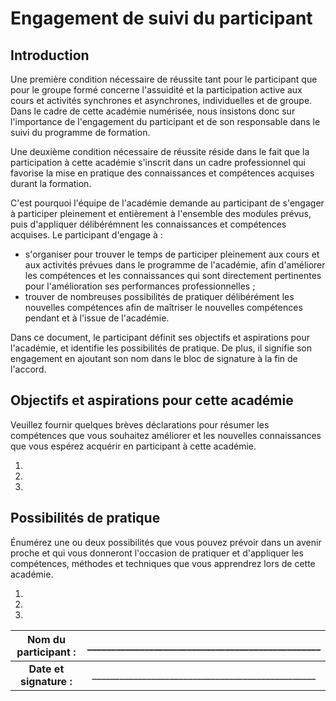 # Engagement de suivi du participant

## Introduction

Une première condition nécessaire de réussite tant pour le participant que pour le groupe formé concerne l'assuidité et la participation active aux cours et activités synchrones et asynchrones, individuelles et de groupe. Dans le cadre de cette académie numérisée, nous insistons donc sur l'importance de l'engagement du participant et de son responsable dans le suivi du programme de formation.

Une deuxième condition nécessaire de réussite réside dans le fait que la participation à cette académie s'inscrit dans un cadre professionnel qui favorise la mise en pratique des connaissances et compétences acquises durant la formation.

C'est pourquoi l'équipe de l'académie demande au participant de s'engager à participer pleinement et entièrement à l'ensemble des modules prévus, puis d'appliquer délibérémnent les connaissances et compétences acquises. Le participant d'engage à :

* s'organiser pour trouver le temps de participer pleinement aux cours et aux activités prévues dans le programme de l'académie, afin d'améliorer les compétences et les connaissances qui sont directement pertinentes pour l'amélioration ses performances professionnelles ;
* trouver de nombreuses possibilités de pratiquer délibérément les nouvelles compétences afin de maîtriser le nouvelles compétences pendant et à l'issue de l'académie.

Dans ce document, le participant définit ses objectifs et aspirations pour l'académie, et identifie les possibilités de pratique. De plus, il signifie son engagement en ajoutant son nom dans le bloc de signature à la fin de l'accord.

## Objectifs et aspirations pour cette académie

Veuillez fournir quelques brèves déclarations pour résumer les compétences que vous souhaitez améliorer et les nouvelles connaissances que vous espérez acquérir en participant à cette académie.

1.
2.
3.

## Possibilités de pratique

Énumérez une ou deux possibilités que vous pouvez prévoir dans un avenir proche et qui vous donneront l'occasion de pratiquer et d'appliquer les compétences, méthodes et techniques que vous apprendrez lors de cette académie.

1.
2.
3.

| Nom du participant : |_________________________________________________ |
|:--------------------:|:-------------------:|
| **Date et signature :**  | _________________________________________________ |
